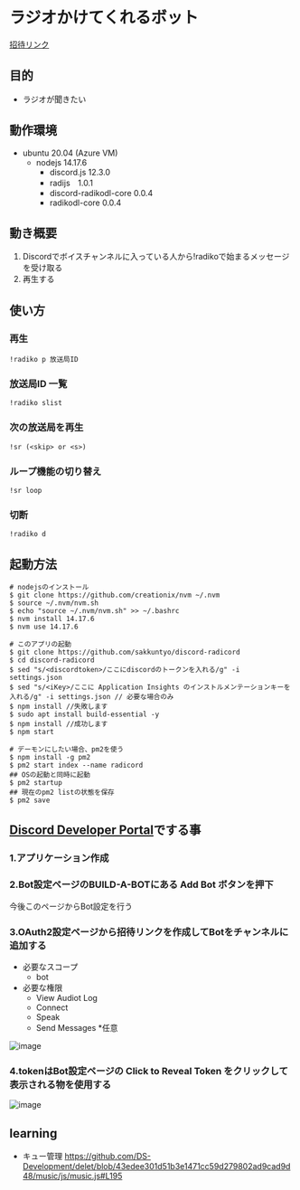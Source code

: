 # ラジオかけてくれるボット

[招待リンク](https://discord.com/api/oauth2/authorize?client_id=1001046882912567326&permissions=3155968&scope=bot)

## 目的

- ラジオが聞きたい

## 動作環境

- ubuntu 20.04 (Azure VM)
  - nodejs 14.17.6
    - discord.js 12.3.0
    - radijs　1.0.1
    - discord-radikodl-core 0.0.4
    - radikodl-core 0.0.4

## 動き概要

1. Discordでボイスチャンネルに入っている人から!radikoで始まるメッセージを受け取る
2. 再生する

## 使い方

### 再生

```
!radiko p 放送局ID
```

### 放送局ID 一覧

```
!radiko slist
```

### 次の放送局を再生

```
!sr (<skip> or <s>)
```

### ループ機能の切り替え

```
!sr loop
```

### 切断

```
!radiko d
```

## 起動方法

```
# nodejsのインストール
$ git clone https://github.com/creationix/nvm ~/.nvm
$ source ~/.nvm/nvm.sh
$ echo "source ~/.nvm/nvm.sh" >> ~/.bashrc
$ nvm install 14.17.6
$ nvm use 14.17.6

# このアプリの起動
$ git clone https://github.com/sakkuntyo/discord-radicord
$ cd discord-radicord
$ sed "s/<discordtoken>/ここにdiscordのトークンを入れる/g" -i settings.json
$ sed "s/<iKey>/ここに Application Insights のインストルメンテーションキーを入れる/g" -i settings.json // 必要な場合のみ
$ npm install //失敗します
$ sudo apt install build-essential -y
$ npm install //成功します
$ npm start

# デーモンにしたい場合、pm2を使う
$ npm install -g pm2
$ pm2 start index --name radicord
## OSの起動と同時に起動
$ pm2 startup
## 現在のpm2 listの状態を保存
$ pm2 save
```

## [Discord Developer Portal](https://discordapp.com/developers/)でする事

### 1.アプリケーション作成

### 2.Bot設定ページのBUILD-A-BOTにある Add Bot ボタンを押下

今後このページからBot設定を行う

### 3.OAuth2設定ページから招待リンクを作成してBotをチャンネルに追加する

- 必要なスコープ
  - bot
- 必要な権限
  - View Audiot Log
  - Connect
  - Speak
  - Send Messages *任意
  
![image](https://user-images.githubusercontent.com/20591351/85919186-1a15b900-b8a4-11ea-9912-d309c18672c6.png)

### 4.tokenはBot設定ページの Click to Reveal Token をクリックして表示される物を使用する

![image](https://user-images.githubusercontent.com/20591351/85919131-880db080-b8a3-11ea-8a26-79aa1eaf35ad.png)


## learning

- キュー管理
https://github.com/DS-Development/delet/blob/43edee301d51b3e1471cc59d279802ad9cad9d48/music/js/music.js#L195
